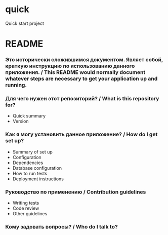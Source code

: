 quick
=====
Quick start project

# README #

### Это исторически сложившимся документом. Являет собой, краткую инструкцию по использованию данного приложения. / This README would normally document whatever steps are necessary to get your application up and running. ###

### Для чего нужен этот репозиторий? / What is this repository for? ###

* Quick summary
* Version

### Как я могу установить данное приложение? / How do I get set up? ###

* Summary of set up
* Configuration
* Dependencies
* Database configuration
* How to run tests
* Deployment instructions

### Руководство по применению / Contribution guidelines ###

* Writing tests
* Code review
* Other guidelines

### Кому задовать вопросы? / Who do I talk to? ###

